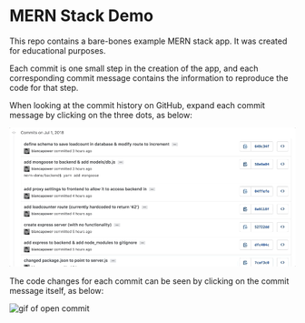 # MERN Stack Demo

This repo contains a bare-bones example MERN stack app. It was created for educational purposes.

Each commit is one small step in the creation of the app, and each corresponding commit message contains the information to reproduce the code for that step.

When looking at the commit history on GitHub, expand each commit message by clicking on the three dots, as below:

![gif of expanding message](https://raw.githubusercontent.com/biancapower/mern-app-demo/master/readme-resources/expand-commit-message.gif)

The code changes for each commit can be seen by clicking on the commit message itself, as below:

![gif of open commit](https://github.com/biancapower/mern-app-demo/raw/master/readme-resources/click-message-see-code.gif)


